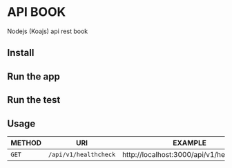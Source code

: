 # API BOOK
Nodejs (Koajs) api rest book

## Install

## Run the app

## Run the test

## Usage

| METHOD  | URI               | EXAMPLE               | 
|---------|-------------------|-----------------------|
| `GET`   | `/api/v1/healthcheck` |  http://localhost:3000/api/v1/healthcheck |

